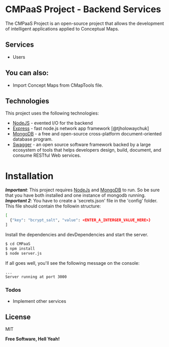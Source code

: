 # CMPaaS Project - Backend Services

The CMPaaS Project is an open-source project that allows the development of intelligent applications applied to Conceptual Maps.
## Services

- Users

## You can also:
  - Import Concept Maps from CMapTools file.

## Technologies

This project uses the following technologies:

* [NodeJS] - evented I/O for the backend
* [Express] - fast node.js network app framework [@tjholowaychuk]
* [MongoDB] - a free and open-source cross-platform document-oriented database program.
* [Swagger] - an open source software framework backed by a large ecosystem of tools that helps developers design, build, document, and consume RESTful Web services.

# Installation

**_Important_**: This project requires [NodeJs] and [MongoDB] to run. So be sure that you have both installed and one instance of mongodb running.
**_Important 2_**: You have to create a 'secrets.json' file in the 'config' folder. This file should contain the followin structure:
```sh
[
  {"key": "bcrypt_salt", "value": <ENTER_A_INTERGER_VALUE_HERE>}
]
```

Install the dependencies and devDependencies and start the server.

```sh
$ cd CMPaaS
$ npm install
$ node server.js
```



If all goes well, you'll see the following message on the console:

```sh
...
Server running at port 3000
```

### Todos

 - Implement other services

License
----

MIT


**Free Software, Hell Yeah!**

[//]: # (These are reference links used in the body of this note and get stripped out when the markdown processor does its job. There is no need to format nicely because it shouldn't be seen.)

   [nodejs]: <http://nodejs.org>
   [express]: <http://expressjs.com>
   [mongodb]: <https://www.mongodb.com>
   [swagger]: <https://swagger.io>
